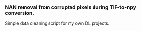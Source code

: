 ### NAN removal from corrupted pixels during TIF-to-npy conversion.
Simple data cleaning script for my own DL projects.
